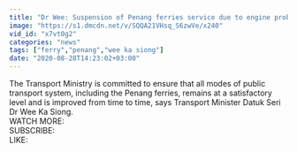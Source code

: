 ```yaml
---
title: "Dr Wee: Suspension of Penang ferries service due to engine problem"
image: "https://s1.dmcdn.net/v/SQQA21VHsq_S6zwVe/x240"
vid_id: "x7vt0g2"
categories: "news"
tags: ["ferry","penang","wee ka siong"]
date: "2020-08-28T14:23:02+03:00"
---
```

The Transport Ministry is committed to ensure that all modes of public transport system, including the Penang ferries, remains at a satisfactory level and is improved from time to time, says Transport Minister Datuk Seri Dr Wee Ka Siong.  <br>WATCH MORE:   <br>SUBSCRIBE:   <br>LIKE: 

